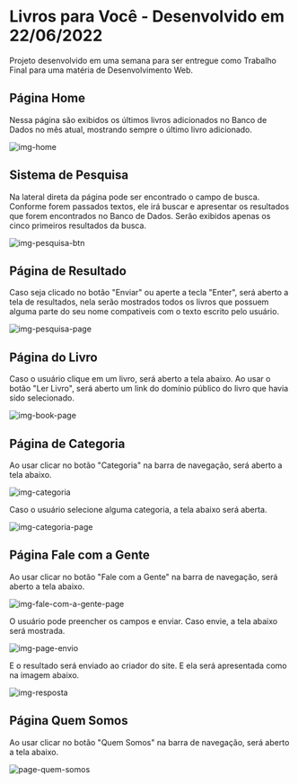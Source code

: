 # Livros para Você - Desenvolvido em 22/06/2022
Projeto desenvolvido em uma semana para ser entregue como Trabalho Final para uma matéria de Desenvolvimento Web.

## Página Home
Nessa página são exibidos os últimos livros adicionados no Banco de Dados no mês atual, mostrando sempre o último livro adicionado.

![img-home](https://user-images.githubusercontent.com/108874158/198359333-06100a57-f4dc-4bd1-a5e7-e05899cbac29.jpg)

## Sistema de Pesquisa
Na lateral direta da página pode ser encontrado o campo de busca. Conforme forem passados textos, ele irá buscar e apresentar os resultados que forem encontrados no Banco de Dados. Serão exibidos apenas os cinco primeiros resultados da busca.

![img-pesquisa-btn](https://user-images.githubusercontent.com/108874158/198359335-f48c1de9-39b0-4a23-a439-6b518d158d6a.jpeg)

## Página de Resultado
Caso seja clicado no botão "Enviar" ou aperte a tecla "Enter", será aberto a tela de resultados, nela serão mostrados todos os livros que possuem alguma parte do seu nome compativeis com o texto escrito pelo usuário.

![img-pesquisa-page](https://user-images.githubusercontent.com/108874158/198359338-2892ff9c-e344-47b5-b5a7-2564001e3458.jpeg)

## Página do Livro
Caso o usuário clique em um livro, será aberto a tela abaixo. Ao usar o botão "Ler Livro", será aberto um link do domínio público do livro que havia sido selecionado.

![img-book-page](https://user-images.githubusercontent.com/108874158/198359317-8e20ccf7-4b05-4f23-9962-cb50e4130fe4.jpeg)

## Página de Categoria
Ao usar clicar no botão "Categoria" na barra de navegação, será aberto a tela abaixo.

![img-categoria](https://user-images.githubusercontent.com/108874158/198359324-f513da19-5733-4cb8-beb6-a0e46990c2e2.jpeg)

Caso o usuário selecione alguma categoria, a tela abaixo será aberta.

![img-categoria-page](https://user-images.githubusercontent.com/108874158/198359327-7eeed444-e857-4a66-971a-ee7436a023df.jpeg)

## Página Fale com a Gente
Ao usar clicar no botão "Fale com a Gente" na barra de navegação, será aberto a tela abaixo.

![img-fale-com-a-gente-page](https://user-images.githubusercontent.com/108874158/198359329-c087f27d-2e3c-4d5b-992b-a68bf0da457a.jpeg)

O usuário pode preencher os campos e enviar. Caso envie, a tela abaixo será mostrada.

![img-page-envio](https://user-images.githubusercontent.com/108874158/198359334-fdce21a1-5baf-4d52-a48a-38f060bfcfa5.jpeg)

E o resultado será enviado ao criador do site. E ela será apresentada como na imagem abaixo.

![img-resposta](https://user-images.githubusercontent.com/108874158/198359340-8672d351-ba35-4d24-9ead-fd5cdafc66d9.jpg)

## Página Quem Somos
Ao usar clicar no botão "Quem Somos" na barra de navegação, será aberto a tela abaixo.

![page-quem-somos](https://user-images.githubusercontent.com/108874158/198359341-40dbb15b-a6e6-4a60-bc18-87c70df2b549.jpeg)
